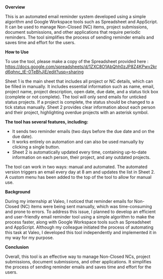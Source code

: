 
**Overview**

This is an automated email reminder system developed using a simple algorithm and Google Workspace tools such as Spreadsheet and AppScript. It can be used to manage Non-Closed (NC) items, project submissions, document submissions, and other applications that require periodic reminders. The tool simplifies the process of sending reminder emails and saves time and effort for the users.

**How to Use**

To use the tool, please make a copy of the Spreadsheet provided here :
https://docs.google.com/spreadsheets/d/1ZXC8O1AbQhh0zJP8Z4KPwv2krd6qhnc_tE-0TeBhJjE/edit?usp=sharing

Sheet 1 is the main sheet that includes all project or NC details, which can be filled in manually. It includes essential information such as name, email, project name, project description, open date, due date, and a status tick box (complete or not complete). The tool will only send emails for unticked status projects. If a project is complete, the status should be changed to a tick status manually. Sheet 2 provides clear information about each person and their project, highlighting overdue projects with an asterisk symbol.

**The tool has several features, including:**

- It sends two reminder emails (two days before the due date and on the due date).
- It works entirely on automation and can also be used manually by clicking a single button.
- Sheet 2 is automatically updated every time, containing up-to-date information on each person, their project, and any outdated projects.

The tool can work in two ways: manual and automated. The automated version triggers an email every day at 8 am and updates the list in Sheet 2. A custom menu has been added to the top of the tool to allow for manual use.

**Background**

During my internship at Valeo, I noticed that reminder emails for Non-Closed (NC) items were being sent manually, which was time-consuming and prone to errors. To address this issue, I planned to develop an efficient and user-friendly email reminder tool using a simple algorithm to make the process faster, along with Google Workspace tools such as Spreadsheet and AppScript. Although my colleague initiated the process of automating this task at Valeo, I developed this tool independently and implemented it in my way for my purpose.

**Conclusion**

Overall, this tool is an effective way to manage Non-Closed NCs, project submissions, document submissions, and other applications. It simplifies the process of sending reminder emails and saves time and effort for the users.
